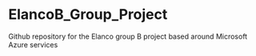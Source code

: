# ElancoB_Group_Project
Github repository for the Elanco group B project based around Microsoft Azure services
